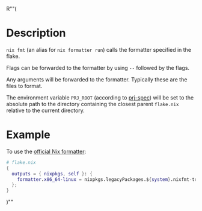 R""(

# Description

`nix fmt` (an alias for `nix formatter run`) calls the formatter specified in the flake.

Flags can be forwarded to the formatter by using `--` followed by the flags.

Any arguments will be forwarded to the formatter. Typically these are the files to format.

The environment variable `PRJ_ROOT` (according to [prj-spec](https://github.com/numtide/prj-spec))
will be set to the absolute path to the directory containing the closest parent `flake.nix`
relative to the current directory.


# Example

To use the [official Nix formatter](https://github.com/NixOS/bsdfmt):

```nix
# flake.nix
{
  outputs = { nixpkgs, self }: {
    formatter.x86_64-linux = nixpkgs.legacyPackages.${system}.nixfmt-tree;
  };
}
```

)""
